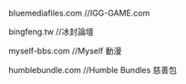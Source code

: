 bluemediafiles.com //IGG-GAME.com  

bingfeng.tw //冰封論壇  

myself-bbs.com //Myself 動漫  

humblebundle.com //Humble Bundles 慈善包
